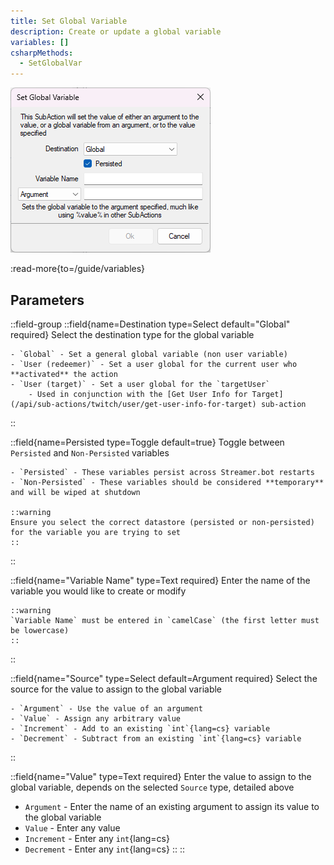 ```yaml
---
title: Set Global Variable
description: Create or update a global variable
variables: []
csharpMethods:
  - SetGlobalVar
---
```


![Preview](assets/global-set.png)

:read-more{to=/guide/variables}

## Parameters
::field-group
  ::field{name=Destination type=Select default="Global" required}
    Select the destination type for the global variable

    - `Global` - Set a general global variable (non user variable)
    - `User (redeemer)` - Set a user global for the current user who **activated** the action
    - `User (target)` - Set a user global for the `targetUser`
        - Used in conjunction with the [Get User Info for Target](/api/sub-actions/twitch/user/get-user-info-for-target) sub-action
  ::

  ::field{name=Persisted type=Toggle default=true}
    Toggle between `Persisted` and `Non-Persisted` variables

    - `Persisted` - These variables persist across Streamer.bot restarts
    - `Non-Persisted` - These variables should be considered **temporary** and will be wiped at shutdown

    ::warning
    Ensure you select the correct datastore (persisted or non-persisted) for the variable you are trying to set
    ::
  ::

  ::field{name="Variable Name" type=Text required}
    Enter the name of the variable you would like to create or modify

    ::warning
    `Variable Name` must be entered in `camelCase` (the first letter must be lowercase)
    ::
  ::

  ::field{name="Source" type=Select default=Argument required}
    Select the source for the value to assign to the global variable

    - `Argument` - Use the value of an argument
    - `Value` - Assign any arbitrary value
    - `Increment` - Add to an existing `int`{lang=cs} variable
    - `Decrement` - Subtract from an existing `int`{lang=cs} variable
  ::

  ::field{name="Value" type=Text required}
  Enter the value to assign to the global variable, depends on the selected `Source` type, detailed above

  - `Argument` - Enter the name of an existing argument to assign its value to the global variable
  - `Value` - Enter any value
  - `Increment` - Enter any `int`{lang=cs}
  - `Decrement` - Enter any `int`{lang=cs}
  ::
::